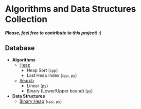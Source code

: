 # Algorithms and Data Structures Collection

***Please, feel free to contribute to this project! :)***

## Database
- **Algorithms**
    - [Heap](/algorithms/heap/)
        - Heap Sort (`cpp`)
        - Last Heap Index (`cpp`, `py`)
    - [Search](/algorithms/search/)
        - Linear (`py`)
        - Binary (Lower/Upper bound) (`py`)
- **Data Structures**
    - [Binary Heap](/data-structures/binary-heap/) (`cpp`, `py`)